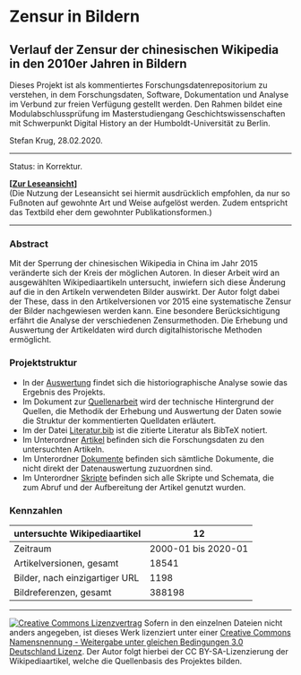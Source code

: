# Zensur in Bildern
## Verlauf der Zensur der chinesischen Wikipedia in den 2010er Jahren in Bildern

Dieses Projekt ist als kommentiertes Forschungsdatenrepositorium zu verstehen, in dem Forschungsdaten, Software, Dokumentation und Analyse im Verbund zur freien Verfügung gestellt werden. Den Rahmen bildet eine Modulabschlussprüfung im Masterstudiengang Geschichtswissenschaften mit Schwerpunkt Digital History an der Humboldt-Universität zu Berlin.

Stefan Krug, 28.02.2020.

---

Status: in Korrektur.

**[[Zur Leseansicht](https://krugbuild.github.io/zensur-in-bildern/)]**  
(Die Nutzung der Leseansicht sei hiermit ausdrücklich empfohlen, da nur so Fußnoten auf gewohnte Art und Weise aufgelöst werden. Zudem entspricht das Textbild eher dem gewohnter Publikationsformen.)

---

### Abstract

Mit der Sperrung der chinesischen Wikipedia in China im Jahr 2015 veränderte sich der Kreis der möglichen Autoren. In dieser Arbeit wird an ausgewählten Wikipediaartikeln untersucht, inwiefern sich diese Änderung auf die in den Artikeln verwendeten Bilder auswirkt. Der Autor folgt dabei der These, dass in den Artikelversionen vor 2015 eine systematische Zensur der Bilder nachgewiesen werden kann. Eine besondere Berücksichtigung erfährt die Analyse der verschiedenen Zensurmethoden. Die Erhebung und Auswertung der Artikeldaten wird durch digitalhistorische Methoden ermöglicht.

### Projektstruktur

- In der [Auswertung](Auswertung.md) findet sich die historiographische Analyse sowie das Ergebnis des Projekts.  
- Im Dokument zur [Quellenarbeit](Quellenarbeit.md) wird der technische Hintergrund der Quellen, die Methodik der Erhebung und Auswertung der Daten sowie die Struktur der kommentierten Quelldaten erläutert.
- Im der Datei [Literatur.bib](./Literatur.bib) ist die zitierte Literatur als BibTeX notiert. 
- Im Unterordner [Artikel](./Artikel) befinden sich die Forschungsdaten zu den untersuchten Artikeln.
- Im Unterordner [Dokumente](./Dokumente) befinden sich sämtliche Dokumente, die nicht direkt der Datenauswertung zuzuordnen sind.
- Im Unterordner [Skripte](./Skripte) befinden sich alle Skripte und Schemata, die zum Abruf und der Aufbereitung der Artikel genutzt wurden.

### Kennzahlen

| untersuchte Wikipediaartikel | 12 |
| - | - |
| Zeitraum | 2000-01 bis 2020-01 |
| Artikelversionen, gesamt | 18541 |
| Bilder, nach einzigartiger URL | 1198 |
| Bildreferenzen, gesamt | 388198 |

---

[![Creative Commons Lizenzvertrag](https://i.creativecommons.org/l/by-sa/3.0/de/88x31.png)](http://creativecommons.org/licenses/by-sa/3.0/de/) Sofern in den einzelnen Dateien nicht anders angegeben, ist dieses Werk lizenziert unter einer [Creative Commons Namensnennung - Weitergabe unter gleichen Bedingungen 3.0 Deutschland Lizenz](http://creativecommons.org/licenses/by-sa/3.0/de/). Der Autor folgt hierbei der CC BY-SA-Lizenzierung der Wikipediaartikel, welche die Quellenbasis des Projektes bilden.

